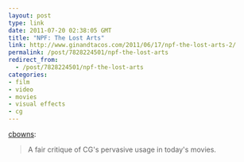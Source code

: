 ```yaml
---
layout: post
type: link
date: 2011-07-20 02:38:05 GMT
title: "NPF: The Lost Arts"
link: http://www.ginandtacos.com/2011/06/17/npf-the-lost-arts-2/
permalink: /post/7828224501/npf-the-lost-arts
redirect_from: 
  - /post/7828224501/npf-the-lost-arts
categories:
- film
- video
- movies
- visual effects
- cg
---
```

<p><a href="http://confusatory.org/post/7792897247" class="tumblr_blog">cbowns</a>:</p>

<blockquote><p>A fair critique of CG's pervasive usage in today's movies.</p></blockquote>
